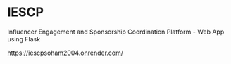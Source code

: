 # IESCP
Influencer Engagement and Sponsorship Coordination Platform - Web App using Flask

https://iescpsoham2004.onrender.com/
